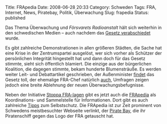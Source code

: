 Title: FRApedia
Date: 2008-06-28 20:33
Category: Schweden
Tags: FRA, Internet, News, Piratebay, Politik, Überwachung
Slug: frapedia
Status: published

Das Thema Überwachung und *Försvarets Radioanstalt* hält sich weiterhin
in den schwedischen Medien – auch nachdem das [Gesetz
verabschiedet](http://www.fiket.de/2008/06/18/sieg-der-ueberwachungsgegner-oder-doch-nicht/)
wurde.

Es gibt zahlreiche Demonstrationen in allen größeren Städten, die Sache
hat eine Krise in der Zentrumspartei ausgelöst, wer sich vorher als
Schützer der persönlichen Integrität hingestellt hat und dann doch für
das Gesetz stimmte, sieht sich öffentlich blamiert. Die einzige aus der
bürgerlichen Koalition, die dagegen stimmte, bekam hunderte
Blumensträuße. Es werden weiter Leit- und Debattartikel geschrieben, der
Außenminister
[findet](http://carlbildt.wordpress.com/2008/06/28/fria-med-fra/) das
Gesetz toll, der ehemalige FRA-Chef natürlich
[auch](http://www.dn.se/DNet/jsp/polopoly.jsp?d=572&a=798756), Umfragen
zeigen jedoch eine breite Ablehnung der neuen Überwachungsbefugnisse.

Neben der Initiative [Stoppa FRA-lagen](http://www.stoppafralagen.nu/)
gibt es jetzt auch die [FRApedia](http://frapedia.se/) als
Koordinations- und Sammelstelle für Informationen. Dort gibt es auch
zahlreiche
[Tipps](http://frapedia.se/wiki/Hur_man_skyddar_sig_mot_avlyssning) zum
Selbstschutz. Die FRApedia ist zur Zeit prominent von Schwedens
meistbesuchter Webseite verlinkt, der [Pirate
Bay](http://thepiratebay.org/), die ihr Piratenschiff gegen das Logo der
FRA getauscht hat.

